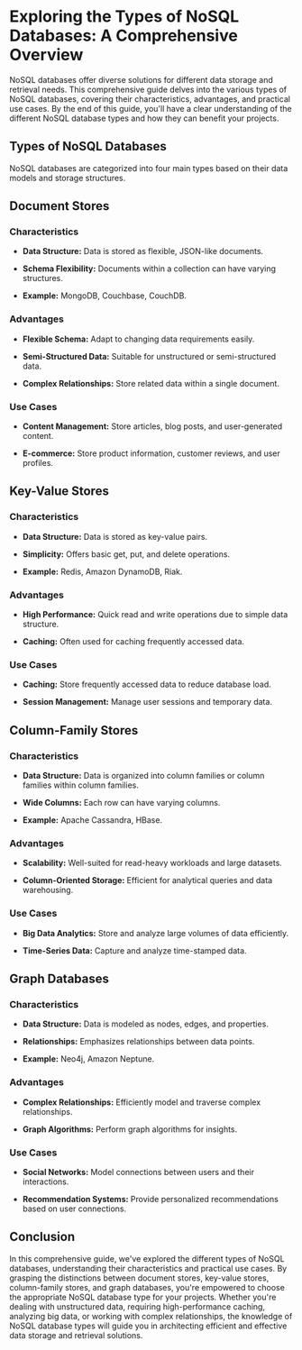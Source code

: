 # Exploring the Types of NoSQL Databases: A Comprehensive Overview

NoSQL databases offer diverse solutions for different data storage and retrieval needs. This comprehensive guide delves into the various types of NoSQL databases, covering their characteristics, advantages, and practical use cases. By the end of this guide, you'll have a clear understanding of the different NoSQL database types and how they can benefit your projects.

## Types of NoSQL Databases

NoSQL databases are categorized into four main types based on their data models and storage structures.

## Document Stores

### Characteristics

- **Data Structure:** Data is stored as flexible, JSON-like documents.
  
- **Schema Flexibility:** Documents within a collection can have varying structures.

- **Example:** MongoDB, Couchbase, CouchDB.

### Advantages

- **Flexible Schema:** Adapt to changing data requirements easily.

- **Semi-Structured Data:** Suitable for unstructured or semi-structured data.

- **Complex Relationships:** Store related data within a single document.

### Use Cases

- **Content Management:** Store articles, blog posts, and user-generated content.

- **E-commerce:** Store product information, customer reviews, and user profiles.

## Key-Value Stores

### Characteristics

- **Data Structure:** Data is stored as key-value pairs.

- **Simplicity:** Offers basic get, put, and delete operations.

- **Example:** Redis, Amazon DynamoDB, Riak.

### Advantages

- **High Performance:** Quick read and write operations due to simple data structure.

- **Caching:** Often used for caching frequently accessed data.

### Use Cases

- **Caching:** Store frequently accessed data to reduce database load.

- **Session Management:** Manage user sessions and temporary data.

## Column-Family Stores

### Characteristics

- **Data Structure:** Data is organized into column families or column families within column families.

- **Wide Columns:** Each row can have varying columns.

- **Example:** Apache Cassandra, HBase.

### Advantages

- **Scalability:** Well-suited for read-heavy workloads and large datasets.

- **Column-Oriented Storage:** Efficient for analytical queries and data warehousing.

### Use Cases

- **Big Data Analytics:** Store and analyze large volumes of data efficiently.

- **Time-Series Data:** Capture and analyze time-stamped data.

## Graph Databases

### Characteristics

- **Data Structure:** Data is modeled as nodes, edges, and properties.

- **Relationships:** Emphasizes relationships between data points.

- **Example:** Neo4j, Amazon Neptune.

### Advantages

- **Complex Relationships:** Efficiently model and traverse complex relationships.

- **Graph Algorithms:** Perform graph algorithms for insights.

### Use Cases

- **Social Networks:** Model connections between users and their interactions.

- **Recommendation Systems:** Provide personalized recommendations based on user connections.

## Conclusion

In this comprehensive guide, we've explored the different types of NoSQL databases, understanding their characteristics and practical use cases. By grasping the distinctions between document stores, key-value stores, column-family stores, and graph databases, you're empowered to choose the appropriate NoSQL database type for your projects. Whether you're dealing with unstructured data, requiring high-performance caching, analyzing big data, or working with complex relationships, the knowledge of NoSQL database types will guide you in architecting efficient and effective data storage and retrieval solutions.